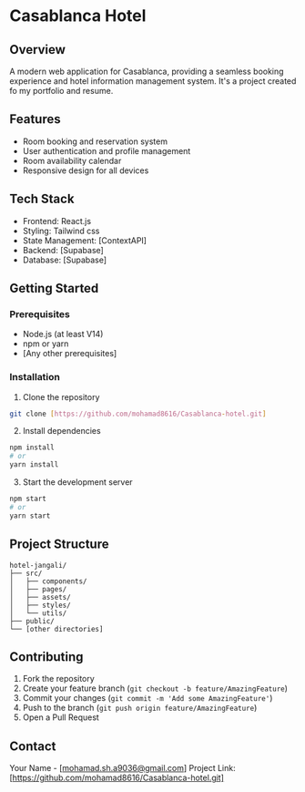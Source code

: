 # Casablanca Hotel




## Overview
A modern web application for Casablanca, providing a seamless booking experience and hotel information management system. It's a project created fo my portfolio and resume.

## Features
- Room booking and reservation system
- User authentication and profile management
- Room availability calendar
- Responsive design for all devices

## Tech Stack
- Frontend: React.js
- Styling: Tailwind css
- State Management: [ContextAPI]
- Backend: [Supabase]
- Database: [Supabase]

## Getting Started

### Prerequisites
- Node.js (at least V14)
- npm or yarn
- [Any other prerequisites]

### Installation
1. Clone the repository
```bash
git clone [https://github.com/mohamad8616/Casablanca-hotel.git]
```

2. Install dependencies
```bash
npm install
# or
yarn install
```

3. Start the development server
```bash
npm start
# or
yarn start
```

## Project Structure
```
hotel-jangali/
├── src/
│   ├── components/
│   ├── pages/
│   ├── assets/
│   ├── styles/
│   └── utils/
├── public/
└── [other directories]
```



## Contributing
1. Fork the repository
2. Create your feature branch (`git checkout -b feature/AmazingFeature`)
3. Commit your changes (`git commit -m 'Add some AmazingFeature'`)
4. Push to the branch (`git push origin feature/AmazingFeature`)
5. Open a Pull Request


## Contact
Your Name - [mohamad.sh.a9036@gmail.com]
Project Link: [https://github.com/mohamad8616/Casablanca-hotel.git]



